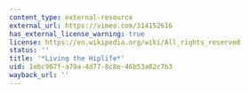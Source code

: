 ```yaml
---
content_type: external-resource
external_url: https://vimeo.com/314152616
has_external_license_warning: true
license: https://en.wikipedia.org/wiki/All_rights_reserved
status: ''
title: '*Living the Hiplife*'
uid: 1ebc907f-a79a-4d77-8c8e-46b53a02c7b3
wayback_url: ''
---
```


